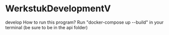 # WerkstukDevelopmentV
develop
How to run this program?
Run "docker-compose up --build" in your terminal (be sure to be in the api folder)